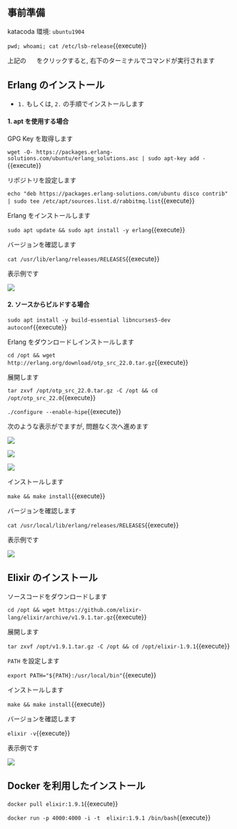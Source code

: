 ## 事前準備

katacoda 環境: `ubuntu1904`

`pwd; whoami; cat /etc/lsb-release`{{execute}}

上記の <img src='https://i.gyazo.com/b1360ae66c0324fa407acb121d67ad48.png' width=15px> をクリックすると, 右下のターミナルでコマンドが実行されます

## Erlang のインストール

- `1.` もしくは, `2.` の手順でインストールします

#### 1. apt を使用する場合

GPG Key を取得します

`wget -O- https://packages.erlang-solutions.com/ubuntu/erlang_solutions.asc | sudo apt-key add -`{{execute}}

リポジトリを設定します

`echo "deb https://packages.erlang-solutions.com/ubuntu disco contrib" | sudo tee /etc/apt/sources.list.d/rabbitmq.list`{{execute}}

Erlang をインストールします

`sudo apt update && sudo apt install -y erlang`{{execute}}

バージョンを確認します

`cat /usr/lib/erlang/releases/RELEASES`{{execute}}

表示例です

![](https://i.gyazo.com/2549343a962a509b007f951c06daa287.png)

#### 2. ソースからビルドする場合

<!-- `apt install libncurses5-dev autoconf xsltproc fop libxml2-utils libwxgtk3.0-dev` -->
`sudo apt install -y build-essential libncurses5-dev autoconf`{{execute}}

Erlang をダウンロードしインストールします

`cd /opt && wget http://erlang.org/download/otp_src_22.0.tar.gz`{{execute}}

展開します

`tar zxvf /opt/otp_src_22.0.tar.gz -C /opt && cd /opt/otp_src_22.0`{{execute}}

`./configure --enable-hipe`{{execute}}

次のような表示がでますが, 問題なく次へ進めます

![](https://i.gyazo.com/f79661d28777770fe74ab604df91dc9a.png)

![](https://i.gyazo.com/41bfd2b14e9c867312ab33456d898939.png)

![](https://i.gyazo.com/d294409606894d90b3478c1ab211e181.png)

インストールします

`make && make install`{{execute}}

バージョンを確認します

`cat /usr/local/lib/erlang/releases/RELEASES`{{execute}}

表示例です

![](https://i.gyazo.com/99954aa3900c933135997c6d8f28093c.png)

## Elixir のインストール

ソースコードをダウンロードします

`cd /opt && wget https://github.com/elixir-lang/elixir/archive/v1.9.1.tar.gz`{{execute}}

展開します

`tar zxvf /opt/v1.9.1.tar.gz -C /opt && cd /opt/elixir-1.9.1`{{execute}}

`PATH` を設定します

`export PATH="${PATH}:/usr/local/bin"`{{execute}}

インストールします

`make && make install`{{execute}}

バージョンを確認します

`elixir -v`{{execute}}

表示例です

![](https://i.gyazo.com/72c4fa64c019aeb5c7dbfb8e12423a7e.png)

## Docker を利用したインストール

`docker pull elixir:1.9.1`{{execute}}

`docker run -p 4000:4000 -i -t  elixir:1.9.1 /bin/bash`{{execute}}
